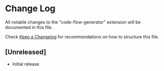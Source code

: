 # Change Log
All notable changes to the "code-flow-generator" extension will be documented in this file.

Check [Keep a Changelog](http://keepachangelog.com/) for recommendations on how to structure this file.

## [Unreleased]
- Initial release